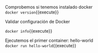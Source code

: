 Comprobemos si tenemos instalado docker  
`docker version`{{execute}}

Validar configuración de Docker  

`docker info`{{execute}}

Ejecutemos el primer container: hello-world  
`docker run hello-world`{{execute}}